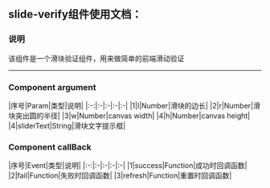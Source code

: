 ## slide-verify组件使用文档：

### 说明
该组件是一个滑块验证组件，用来做简单的前端滑动验证<br/>

---------------------------

### Component argument

|序号|Param|类型|说明|
|:-:|:-|:-|:-|:-|
|1|l|Number|滑块的边长|
|2|r|Number|滑块突出圆的半径|
|3|w|Number|canvas width|
|4|h|Number|canvas height|
|4|sliderText|String|滑块文字提示框|

### Component callBack
|序号|Event|类型|说明|
|:-:|:-|:-|:-|:-|
|1|success|Function|成功时回调函数|
|2|fail|Function|失败时回调函数|
|3|refresh|Function|重置时回调函数|

